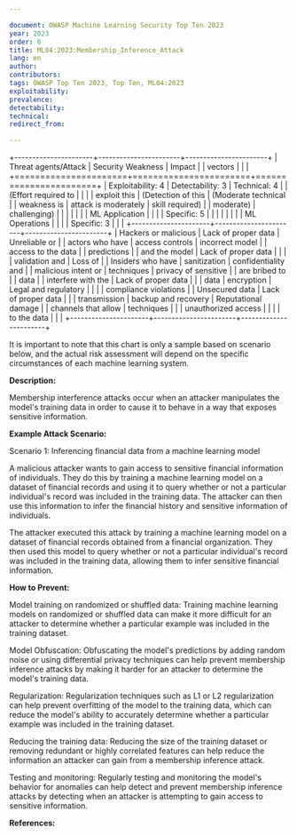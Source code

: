 ```yaml
---

document: OWASP Machine Learning Security Top Ten 2023
year: 2023
order: 6
title: ML04:2023:Membership_Inference_Attack
lang: en
author:
contributors:
tags: OWASP Top Ten 2023, Top Ten, ML04:2023
exploitability:
prevalence:
detectability:
technical:
redirect_from:

---
```


+----------------------+-----------------------+-----------------------+
| Threat agents/Attack | Security Weakness     | Impact                |
| vectors              |                       |                       |
+======================+=======================+=======================+
| Exploitability: 4    | Detectability: 3      | Technical: 4          |
| (Effort required to  |                       |                       |
| exploit this         | (Detection of this    | (Moderate technical   |
| weakness is          | attack is moderately  | skill required)       |
| moderate)            | challenging)          |                       |
|                      |                       |                       |
| ML Application       |                       |                       |
| Specific: 5          |                       |                       |
|                      |                       |                       |
| ML Operations        |                       |                       |
| Specific: 3          |                       |                       |
+----------------------+-----------------------+-----------------------+
| Hackers or malicious | Lack of proper data   | Unreliable or         |
| actors who have      | access controls       | incorrect model       |
| access to the data   |                       | predictions           |
| and the model        | Lack of proper data   |                       |
|                      | validation and        | Loss of               |
| Insiders who have    | sanitization          | confidentiality and   |
| malicious intent or  | techniques            | privacy of sensitive  |
| are bribed to        |                       | data                  |
| interfere with the   | Lack of proper data   |                       |
| data                 | encryption            | Legal and regulatory  |
|                      |                       | compliance violations |
| Unsecured data       | Lack of proper data   |                       |
| transmission         | backup and recovery   | Reputational damage   |
| channels that allow  | techniques            |                       |
| unauthorized access  |                       |                       |
| to the data          |                       |                       |
+----------------------+-----------------------+-----------------------+

It is important to note that this chart is only a sample based on
scenario below, and the actual risk assessment will depend on the
specific circumstances of each machine learning system.

**Description:**

Membership interference attacks occur when an attacker manipulates the
model's training data in order to cause it to behave in a way that
exposes sensitive information.

**Example Attack Scenario:**

Scenario 1: Inferencing financial data from a machine learning model

A malicious attacker wants to gain access to sensitive financial
information of individuals. They do this by training a machine learning
model on a dataset of financial records and using it to query whether or
not a particular individual's record was included in the training data.
The attacker can then use this information to infer the financial
history and sensitive information of individuals.

The attacker executed this attack by training a machine learning model
on a dataset of financial records obtained from a financial
organization. They then used this model to query whether or not a
particular individual\'s record was included in the training data,
allowing them to infer sensitive financial information.

**How to Prevent:**

Model training on randomized or shuffled data: Training machine learning
models on randomized or shuffled data can make it more difficult for an
attacker to determine whether a particular example was included in the
training dataset.

Model Obfuscation: Obfuscating the model's predictions by adding random
noise or using differential privacy techniques can help prevent
membership inference attacks by making it harder for an attacker to
determine the model's training data.

Regularization: Regularization techniques such as L1 or L2
regularization can help prevent overfitting of the model to the training
data, which can reduce the model's ability to accurately determine
whether a particular example was included in the training dataset.

Reducing the training data: Reducing the size of the training dataset or
removing redundant or highly correlated features can help reduce the
information an attacker can gain from a membership inference attack.

Testing and monitoring: Regularly testing and monitoring the model's
behavior for anomalies can help detect and prevent membership inference
attacks by detecting when an attacker is attempting to gain access to
sensitive information.

**References:**
